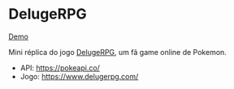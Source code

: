 # DelugeRPG

[Demo](https://github.com/CaSmaniotto/delugerpg/tree/main/assets/demo.gif)

Mini réplica do jogo [DelugeRPG](https://www.delugerpg.com/), um fã game online de Pokemon.

- API: https://pokeapi.co/
- Jogo: https://www.delugerpg.com/
